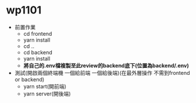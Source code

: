 # wp1101
- 前置作業
  - cd frontend
  - yarn install
  - cd ..
  - cd backend 
  - yarn install
  - **將自己的.env檔複製至此review的backend底下(位置為backend/.env)** 
- 測試(開啟兩個終端機 一個給前端 一個給後端)(在最外層操作 不需到frontend or backend)
  - yarn start(開前端)
  - yarn server(開後端)